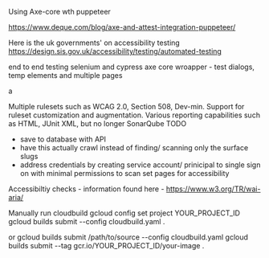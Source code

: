 
Using Axe-core wth puppeteer 

https://www.deque.com/blog/axe-and-attest-integration-puppeteer/


Here is the uk governments' on accessibility testing 
https://design.sis.gov.uk/accessibility/testing/automated-testing

end to end testing 
selenium and cypress axe core wroapper - test dialogs, temp elements and multiple pages

a

Multiple rulesets such as WCAG 2.0, Section 508, Dev-min.
Support for ruleset customization and augmentation.
Various reporting capabilities such as HTML, JUnit XML, but no longer SonarQube
TODO


* save to database with API
* have this actually crawl instead of finding/ scanning only the surface slugs 
* address credentials by creating service account/ prinicipal to single sign on with minimal permissions to scan set pages for accessibility




Accessibiltiy checks - information found here - https://www.w3.org/TR/wai-aria/

Manually run cloudbuild 
gcloud config set project YOUR_PROJECT_ID
gcloud builds submit --config cloudbuild.yaml .

or gcloud builds submit /path/to/source --config cloudbuild.yaml
gcloud builds submit --tag gcr.io/YOUR_PROJECT_ID/your-image .
